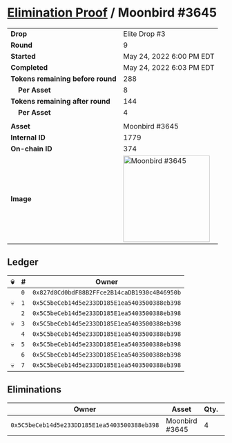 # [Elimination Proof](./readme.md) / Moonbird #3645

|||
|---|---|
| **Drop** | Elite Drop #3 |
| **Round** | 9 |
| **Started** | May 24, 2022 6:00 PM EDT |
| **Completed** | May 24, 2022 6:03 PM EDT |
| **Tokens remaining before round** | 288 |
| **&nbsp;&nbsp;&nbsp;&nbsp;Per Asset** | 8 |
| **Tokens remaining after round** | 144 |
| **&nbsp;&nbsp;&nbsp;&nbsp;Per Asset** | 4 |
| | |
| **Asset** | Moonbird #3645 |
| **Internal ID** | 1779 |
| **On-chain ID** | 374 |
| **Image** | <img src="https://tcdn.blokpax.com/9648a5d9-181e-4a18-b5da-374de087ba1e/2c8228c4ca44f568ff81c1372ca35136dce6515b36cc5f91f04038b7f5c8f26f.png" height="200" alt="Moonbird #3645" /> |

## Ledger

| 💀 | # | Owner |
| --- | --- | --- |
|  | `0` | `0x827d8Cd0bdF88B2FFce2B14caDB1930c4B46950b` |
| 💀 | `1` | `0x5C5beCeb14d5e233DD185E1ea5403500388eb398` |
|  | `2` | `0x5C5beCeb14d5e233DD185E1ea5403500388eb398` |
| 💀 | `3` | `0x5C5beCeb14d5e233DD185E1ea5403500388eb398` |
|  | `4` | `0x5C5beCeb14d5e233DD185E1ea5403500388eb398` |
| 💀 | `5` | `0x5C5beCeb14d5e233DD185E1ea5403500388eb398` |
|  | `6` | `0x5C5beCeb14d5e233DD185E1ea5403500388eb398` |
| 💀 | `7` | `0x5C5beCeb14d5e233DD185E1ea5403500388eb398` |


## Eliminations

| Owner | Asset | Qty. | Transaction |
| --- | --- | --- | --- |
| `0x5C5beCeb14d5e233DD185E1ea5403500388eb398` | Moonbird #3645 | 4 | [Polygonscan](https://polygonscan.com/tx/0x68c5d05726e0920798ce5c543fcc958854fe052f2d7b7bf954e4ebc041d355e2) |
